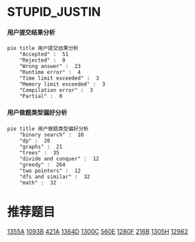 # STUPID_JUSTIN

<!-- tabs:start -->



#### **用户提交结果分析**

```mermaid
pie title 用户提交结果分析
    "Accepted" :  51
    "Rejected" :  0
    "Wrong answer" :  23
    "Runtime error" :  4
    "Time limit exceeded" :  3
    "Memory limit exceeded" :  3
    "Compilation error" :  3
    "Partial" :  0
```

#### **用户做题类型偏好分析**

```mermaid
pie title 用户做题类型偏好分析
    "binary search" :  10
    "dp" :  20
    "graphs" :  21
    "trees" :  35
    "divide and conquer" :  12
    "greedy" :  264
    "two pointers" :  12
    "dfs and similar" :  32
    "math" :  32
```



<!-- tabs:end -->
# 推荐题目
[1355A](https://codeforces.com/contest/1355/problem/A)
[1093B](https://codeforces.com/contest/1093/problem/B)
[421A](https://codeforces.com/contest/421/problem/A)
[1364D](https://codeforces.com/contest/1364/problem/D)
[1300C](https://codeforces.com/contest/1300/problem/C)
[560E](https://codeforces.com/contest/560/problem/E)
[1280F](https://codeforces.com/contest/1280/problem/F)
[216B](https://codeforces.com/contest/216/problem/B)
[1305H](https://codeforces.com/contest/1305/problem/H)
[12962](https://codeforces.com/contest/1296/problem/2)

